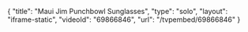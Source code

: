 {
    "title": "Maui Jim Punchbowl Sunglasses",
    "type": "solo",
    "layout": "iframe-static",
    "videoId": "69866846",
    "url": "\/tvpembed\/69866846"
}